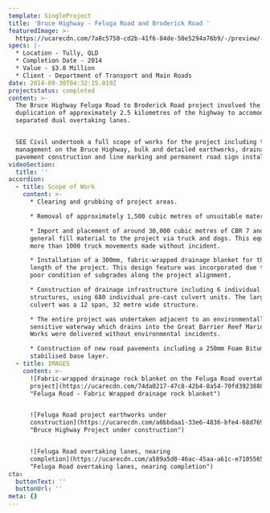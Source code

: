 ```yaml
---
template: SingleProject
title: 'Bruce Highway - Feluga Road and Broderick Road '
featuredImage: >-
  https://ucarecdn.com/7a8c5750-cd2b-41f6-84de-50e5294a76b9/-/preview/-/enhance/50/
specs: |-
  * Location - Tully, QLD
  * Completion Date - 2014
  * Value - $3.8 Million
  * Client - Department of Transport and Main Roads
date: 2014-09-30T04:32:15.019Z
projectstatus: completed
content: >-
  The Bruce Highway Feluga Road to Broderick Road project involved the
  duplication of approximately 2.5 kilometres of the highway to accomodate
  separated dual overtaking lanes.


  SEE Civil undertook a full scope of works for the project including traffic
  management on the Bruce Highway, bulk and detailed earthworks, drainage works,
  pavement construction and line marking and permanent road sign installation.
videoSection:
  title: ''
accordion:
  - title: Scope of Work
    content: >-
      * Clearing and grubbing of project areas. 

      * Removal of approximately 1,500 cubic metres of unsuitable material

      * Import and placement of around 30,000 cubic metres of CBR 7 and CBR10
      general fill material to the project via truck and dogs. This equated to
      more than 1000 truck movements made without incident. 

      * Installation of a 300mm, fabric-wrapped drainage blanket for the entire
      length of the project. This design feature was incorporated due to the
      poor condition of subgrades along the project alignment. 

      * Construction of drainage infrastructure including 6 individual culvert
      structures, using 680 individual pre-cast culvert units. The largest
      culvert was a 12 span, 32 metre wide structure. 

      * The entire project was undertaken adjacent to an environmentally
      sensitive waterway which drains into the Great Barrier Reef Marine Park.
      Works were delivered without environmental incidents.

      * Construction of new road pavements including a 250mm Foam Bitumen
      stabilised base layer.
  - title: IMAGES
    content: >-
      ![Fabric-wrapped drainage rock blanket on the Feluga Road overtaking lanes
      project](https://ucarecdn.com/74da0217-47c8-42b4-8a54-70fd3923888c/
      "Feluga Road - Fabric Wrapped drainage rock blanket")


      ![Feluga Road project earthworks under
      construction](https://ucarecdn.com/a0bbdaa1-33e6-4836-bfe4-68d769f49409/
      "Bruce Highway Project under construction")


      ![Feluga Road overtaking lanes, nearing
      completion](https://ucarecdn.com/a589a5d0-46ac-45aa-a61c-e7105565f44a/
      "Feluga Road overtaking lanes, nearing completion")
cta:
  buttonText: ''
  buttonUrl: ''
meta: {}
---
```


